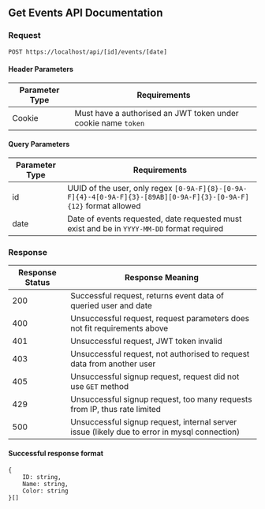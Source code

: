 ## Get Events API Documentation

### Request

`POST https://localhost/api/[id]/events/[date]`

#### Header Parameters

| Parameter Type | Requirements |
|----------------|--------------|
| Cookie | Must have a authorised an JWT token under cookie name `token` |

#### Query Parameters

| Parameter Type | Requirements |
|----------------|--------------|
| id | UUID of the user, only regex `[0-9A-F]{8}-[0-9A-F]{4}-4[0-9A-F]{3}-[89AB][0-9A-F]{3}-[0-9A-F]{12}` format allowed |
| date | Date of events requested, date requested must exist and be in `YYYY-MM-DD` format required |

### Response

| Response Status | Response Meaning |
|-|-|
| 200 | Successful request, returns event data of queried user and date |
| 400 | Unsuccessful request, request parameters does not fit requirements above |
| 401 | Unsuccessful request, JWT token invalid |
| 403 | Unsuccessful request, not authorised to request data from another user |
| 405 | Unsuccessful signup request, request did not use `GET` method |
| 429 | Unsuccessful signup request, too many requests from IP, thus rate limited |
| 500 | Unsuccessful signup request, internal server issue (likely due to error in mysql connection) |

#### Successful response format 

```
{
    ID: string,
    Name: string,
    Color: string
}[]
```